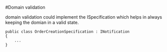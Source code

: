 #Domain validation

domain validation could implement the ISpecification which helps in always keeping the domian in a valid state.

	public class OrderCreationSpecification : INotification
	{
		...
	}
	